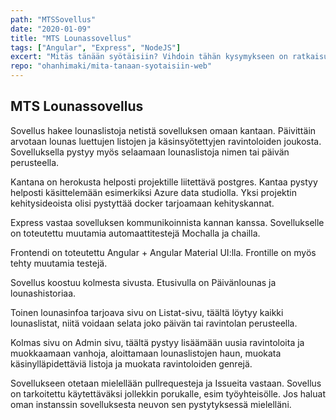 ```yaml
---
path: "MTSSovellus"
date: "2020-01-09"
title: "MTS Lounassovellus"
tags: ["Angular", "Express", "NodeJS"]
excert: "Mitäs tänään syötäisiin? Vihdoin tähän kysymykseen on ratkaisu, lounassovellus arpoo päivän lounaspaikan. Toteutettu NodeJS, express, Angular, Angular Material UI ja hostattu herokuun."
repo: "ohanhimaki/mita-tanaan-syotaisiin-web"
---
```


## MTS Lounassovellus

Sovellus hakee lounaslistoja netistä sovelluksen omaan kantaan. Päivittäin arvotaan lounas luettujen listojen ja käsinsyötettyjen ravintoloiden joukosta. Sovelluksella pystyy myös selaamaan lounaslistoja nimen tai päivän perusteella.

Kantana on herokusta helposti projektille liitettävä postgres. Kantaa pystyy helposti käsittelemään esimerkiksi Azure data studiolla. Yksi projektin kehitysideoista olisi pystyttää docker tarjoamaan kehityskannat.

Express vastaa sovelluksen kommunikoinnista kannan kanssa. Sovellukselle on toteutettu muutamia automaattitestejä Mochalla ja chailla.

Frontendi on toteutettu Angular + Angular Material UI:lla. Frontille on myös tehty muutamia testejä.

Sovellus koostuu kolmesta sivusta. Etusivulla on Päivänlounas ja lounashistoriaa.

Toinen lounasinfoa tarjoava sivu on Listat-sivu, täältä löytyy kaikki lounaslistat, niitä voidaan selata joko päivän tai ravintolan perusteella.

Kolmas sivu on Admin sivu, täältä pystyy lisäämään uusia ravintoloita ja muokkaamaan vanhoja, aloittamaan lounaslistojen haun, muokata käsinylläpidettäviä listoja ja muokata ravintoloiden genrejä.

Sovellukseen otetaan mielellään pullrequesteja ja Issueita vastaan. Sovellus on tarkoitettu käytettäväksi jollekkin porukalle, esim työyhteisölle. Jos haluat oman instanssin sovelluksesta neuvon sen pystytyksessä mielelläni.
